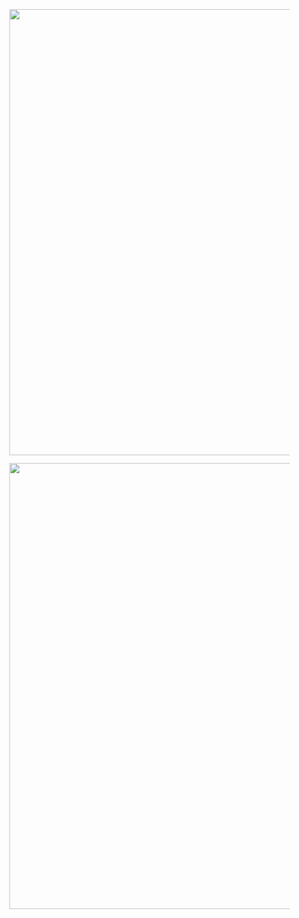 <img src="https://github.com/KravitzLab/FED/blob/master/hardware/FED%20Assembly.PNG" width="800">
<p>
<img src="https://github.com/KravitzLab/FED/blob/master/hardware/SDFED_redPI.png" width="800">



